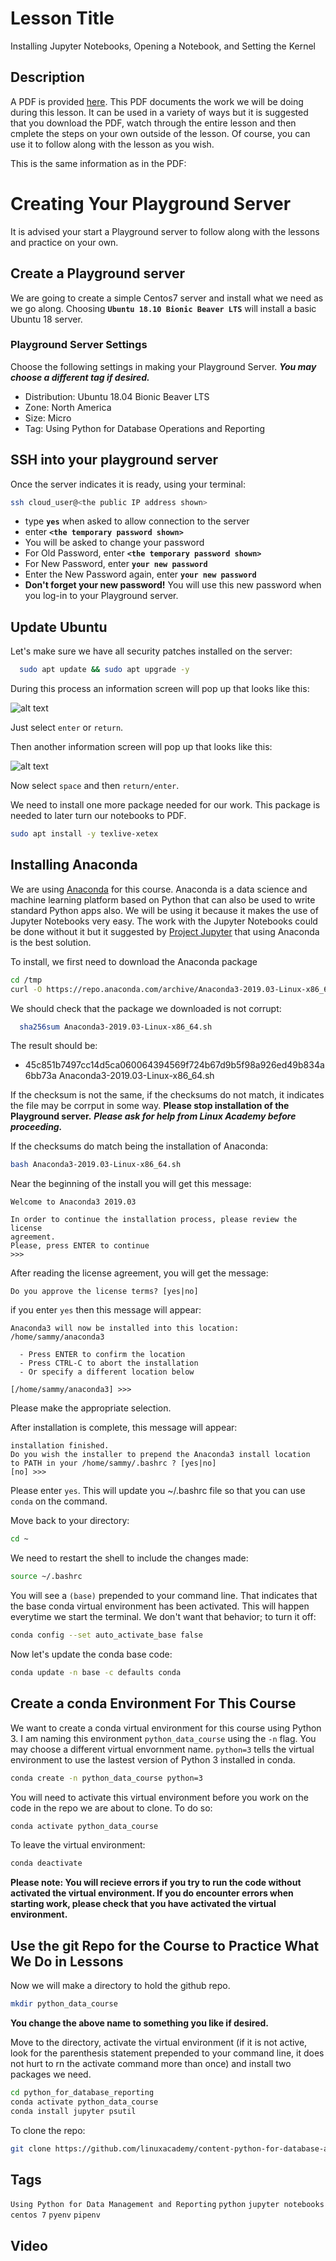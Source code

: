 # Lesson Title

Installing Jupyter Notebooks, Opening a Notebook, and Setting the Kernel

## Description

A PDF is provided [here](https://linuxacademy-video.s3.amazonaws.com/guides/refsheets/setting_up_playground_server_1580153217.pdf?AWSAccessKeyId=ASIA3ETCCTRFDPW5E2WB&Expires=1580154117&Signature=ewGpzA0XkqfjUyE8vTPPLvq1iaw%3D&x-amz-security-token=IQoJb3JpZ2luX2VjEBMaCXVzLWVhc3QtMSJHMEUCIHyMhrP2MFnHSzkOno1eQtmHbyZOyQftWnKZCmI%2FdXW1AiEA2Xge%2B1A8o%2BdXecAOq4%2BkVYyAK4x9vrki3S%2FOa8F2%2F%2B4q8wMIrP%2F%2F%2F%2F%2F%2F%2F%2F%2F%2FARAAGgw3NjU3ODM2MTI0OTAiDHIMgQcfWGhXOiqTvSrHAw4vNC9LkPAiFxJOJxSAKlfAX0RbjN5yEqOSEw7qNwT47Adz7rNrTskb%2BzeZRyLjdWzEtCZxFKKYGk1xJPVBQ0rKIkf2hWGheFJQ%2BsfNq3fp6BF%2FhY3a67SOYga7miwf38b51MQ4Kez3eqstCGIkcSQuXSgzO8c9v%2Bb1a8cs8cp9w8%2FwgMnn28JvMpHlXa%2FDydwkejdfUXBbIhyoVzNHvTSswPTnWfMOZgGBjT9eelodp4S4mETaNLKE7kB5gjg5O1vfj7LnIEk0HRcSxLcLL7u9ZgAckTuU5PkNspOQLmaIMb8NBj1aQ5nSzhA%2BFvTDRXGuGwxLeArDhhxgrIOM2FGtCQqbidAiEpIls%2Bm%2FbszxvfL5Mrx1WuluxgviE3%2FOxYaJCtEDgIupcuIINauS3cPpXBxL4p8YsvlMFWfsBD9lGY4XwjkaNQysP9DAdOmOdVtPumzQelMYqUcz26ydZmgvjBId6lvwQQAVaTyx8471%2FsbW4roYNnbcsY3IOniWuRYdD%2FGLG8%2FGH3BnBJzZjkcAmVFEmgg6TrRxH%2B9Hm7AeyuWkrPcAeh%2B6cHXSybtdolw8c634jhJ7yhY4frhd7lv3Y1WuaTY%2BML3bvPEFOu8BYuWtEg2XQBd3I6NYf%2FHon9lyrxmDlDcChIfE06O5fzqCvqbXGGrPCu7d6%2BK3iuzKdHCssrVqe2JQjQHxmu4S4TiTxwozsooqkOmx0q1jgT5vCaOZCfgGB8lbf3gLQrlMXLfc0Ibk6esVKZs%2F4s9ldG9qwidJpvuJjKENk%2Bil6XvsjPVLSADkutVTYRAJdse%2BQ%2FpU8m32F%2FMWC949VqmkQM%2BcwAkMQ6XyyZoJ2Mf%2FWpxdJ3L7%2FjoUvAr08GXyy0yCRvRvfC1derNCjjmWvj7O4LdzFF5vc0paow2RCVjC20DoLea7kC4WWwYNuIlBptI%3D).  This PDF documents the work we will be doing during this lesson.  It can be used in a variety of ways but it is suggested that you download the PDF, watch through the entire lesson and then cmplete the steps on your own outside of the lesson.  Of course, you can use it to follow along with the lesson as you wish.

This is the same information as in the PDF:

# Creating Your Playground Server

 It is advised your start a Playground server to follow along with the lessons and practice on your own.

## Create a Playground server

We are going to create a simple Centos7 server and install what we need as we go along.  Choosing **`Ubuntu 18.10 Bionic Beaver LTS`** will install a basic Ubuntu 18 server.

### Playground Server Settings

Choose the following settings in making your Playground Server. **_You may choose a different tag if desired._**

- Distribution: Ubuntu 18.04 Bionic Beaver LTS
- Zone: North America
- Size: Micro
- Tag: Using Python for Database Operations and Reporting

## SSH into your playground server

Once the server indicates it is ready, using your terminal:

``` bash
ssh cloud_user@<the public IP address shown>
```

- type **`yes`** when asked to allow connection to the server
- enter **`<the temporary password shown>`**
- You will be asked to change your password
- For Old Password, enter **`<the temporary password shown>`**
- For New Password, enter **`your new password`**
- Enter the New Password again, enter **`your new password`**
- **Don't forget your new password!**  You will use this new password when you log-in to your Playground server.

## Update Ubuntu

Let's make sure we have all security patches installed on the server:

``` bash
  sudo apt update && sudo apt upgrade -y
```

During this process an information screen will pop up that looks like this:

![alt text](https://github.com/linuxacademy/content-python-for-database-and-reporting/blob/master/data/screenshots/screenshot_grub_ok.png?raw=true)

Just select `enter` or `return`.

Then another information screen will pop up that looks like this:

![alt text](https://github.com/linuxacademy/content-python-for-database-and-reporting/blob/master/data/screenshots/screenshot_grub_selection.png?raw=true)

Now select `space` and then `return/enter`.

We need to install one more package needed for our work.  This package is needed to later turn our notebooks to PDF.

``` bash
sudo apt install -y texlive-xetex
```

## Installing Anaconda

We are using [Anaconda](https://www.anaconda.com/) for this course.  Anaconda is a data science and machine learning platform based on Python that can also be used to write standard Python apps also.  We will be using it because it makes the use of Jupyter Notebooks very easy.  The work with the Jupyter Notebooks could be done without it but it suggested by [Project Jupyter](https://jupyter.org/) that using Anaconda is the best solution.

To install, we first need to download the Anaconda package

``` bash
cd /tmp
curl -O https://repo.anaconda.com/archive/Anaconda3-2019.03-Linux-x86_64.sh
```

We should check that the package we downloaded is not corrupt:

``` bash
  sha256sum Anaconda3-2019.03-Linux-x86_64.sh
```

The result should be:

- 45c851b7497cc14d5ca060064394569f724b67d9b5f98a926ed49b834a6bb73a  Anaconda3-2019.03-Linux-x86_64.sh

If the checksum is not the same, if the checksums do not match, it indicates the file may be corrput in some way.  **Please stop installation of the Playground server.** **_Please ask for help from Linux Academy before proceeding._**

If the checksums do match being the installation of Anaconda:

``` bash
bash Anaconda3-2019.03-Linux-x86_64.sh
```
Near the beginning of the install you will get this message:

``` text
Welcome to Anaconda3 2019.03

In order to continue the installation process, please review the license
agreement.
Please, press ENTER to continue
>>>
```

After reading the license agreement, you will get the message:

``` text
Do you approve the license terms? [yes|no]
```

if you enter `yes` then this message will appear:

``` text
Anaconda3 will now be installed into this location:
/home/sammy/anaconda3

  - Press ENTER to confirm the location
  - Press CTRL-C to abort the installation
  - Or specify a different location below

[/home/sammy/anaconda3] >>>
```

Please make the appropriate selection.

After installation is complete, this message will appear:

``` text
installation finished.
Do you wish the installer to prepend the Anaconda3 install location
to PATH in your /home/sammy/.bashrc ? [yes|no]
[no] >>> 
```

Please enter ```yes```.  This will update you ~/.bashrc file so that you can use `conda` on the command.

Move back to your directory:

``` bash
cd ~
```

We need to restart the shell to include the changes made:

``` bash
source ~/.bashrc
```

You will see a `(base)` prepended to your command line.  That indicates that the base conda virtual environment has been activated.  This will happen everytime we start the terminal.  We don't want that behavior; to turn it off:

``` bash
conda config --set auto_activate_base false
```

Now let's update the conda base code:

``` bash
conda update -n base -c defaults conda
```

## Create a conda Environment For This Course

We want to create a conda virtual environment for this course using Python 3.  I am naming this environment `python_data_course` using the `-n` flag.  You may choose a different virtual envornment name.  `python=3` tells the virtual environment to use the lastest version of Python 3 installed in conda.

``` bash
conda create -n python_data_course python=3
```

You will need to activate this virtual environment before you work on the code in the repo we are about to clone.  To do so:

``` bash
conda activate python_data_course
```

To leave the virtual environment:

``` bash
conda deactivate
```

**Please note: You will recieve errors if you try to run the code without activated the virtual environment.  If you do encounter errors when starting work, please check that you have activated the virtual environment.**


## Use the git Repo for the Course to Practice What We Do in Lessons


Now we will make a directory to hold the github repo.

``` bash
mkdir python_data_course
```

**You change the above name to something you like if desired.**

Move to the directory, activate the virtual environment (if it is not active, look for the parenthesis statement prepended to your command line, it does not hurt to rn the activate command more than once) and install two packages we need.

``` bash
cd python_for_database_reporting
conda activate python_data_course
conda install jupyter psutil
```

To clone the repo:

``` bash  
git clone https://github.com/linuxacademy/content-python-for-database-and-reporting.git .
```

## Tags

`Using Python for Data Management and Reporting` `python` `jupyter notebooks` `centos 7` `pyenv` `pipenv`

## Video
